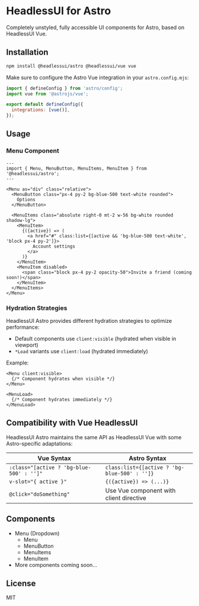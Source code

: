 # HeadlessUI for Astro

Completely unstyled, fully accessible UI components for Astro, based on HeadlessUI Vue.

## Installation

```bash
npm install @headlessui/astro @headlessui/vue vue
```

Make sure to configure the Astro Vue integration in your `astro.config.mjs`:

```js
import { defineConfig } from 'astro/config';
import vue from '@astrojs/vue';

export default defineConfig({
  integrations: [vue()],
});
```

## Usage

### Menu Component

```astro
---
import { Menu, MenuButton, MenuItems, MenuItem } from '@headlessui/astro';
---

<Menu as="div" class="relative">
  <MenuButton class="px-4 py-2 bg-blue-500 text-white rounded">
    Options
  </MenuButton>
  
  <MenuItems class="absolute right-0 mt-2 w-56 bg-white rounded shadow-lg">
    <MenuItem>
      {({active}) => (
        <a href="#" class:list={[active && 'bg-blue-500 text-white', 'block px-4 py-2']}>
          Account settings
        </a>
      )}
    </MenuItem>
    <MenuItem disabled>
      <span class="block px-4 py-2 opacity-50">Invite a friend (coming soon!)</span>
    </MenuItem>
  </MenuItems>
</Menu>
```

### Hydration Strategies

HeadlessUI Astro provides different hydration strategies to optimize performance:

- Default components use `client:visible` (hydrated when visible in viewport)
- `*Load` variants use `client:load` (hydrated immediately)

Example:

```astro
<Menu client:visible>
  {/* Component hydrates when visible */}
</Menu>

<MenuLoad>
  {/* Component hydrates immediately */}
</MenuLoad>
```

## Compatibility with Vue HeadlessUI

HeadlessUI Astro maintains the same API as HeadlessUI Vue with some Astro-specific adaptations:

| Vue Syntax | Astro Syntax |
|------------|--------------|
| `:class="[active ? 'bg-blue-500' : '']"` | `class:list={[active ? 'bg-blue-500' : '']}` |
| `v-slot="{ active }"` | `{({active}) => (...)}` |
| `@click="doSomething"` | Use Vue component with client directive |

## Components

- Menu (Dropdown)
  - Menu
  - MenuButton
  - MenuItems
  - MenuItem
- More components coming soon...

## License

MIT